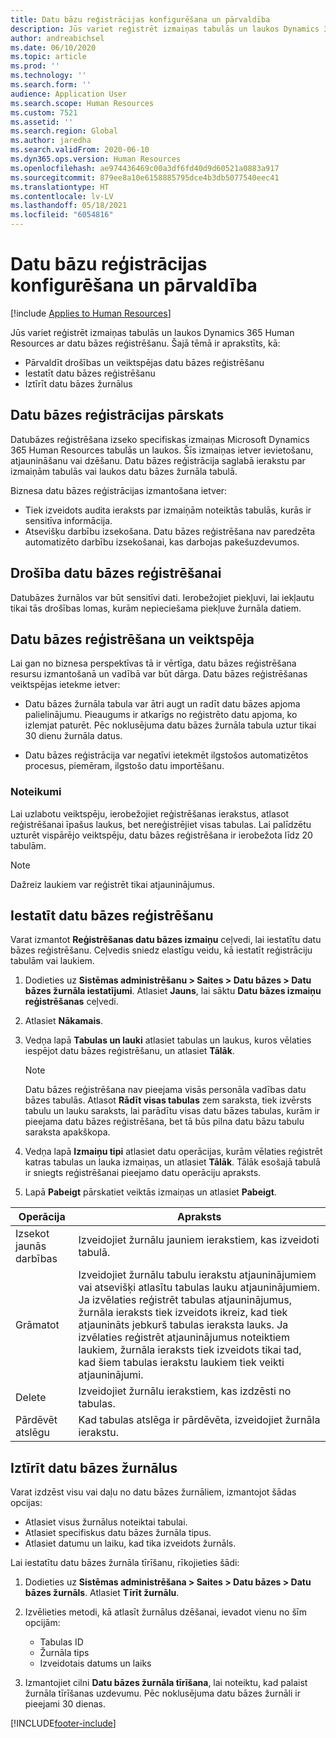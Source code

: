 ```yaml
---
title: Datu bāzu reģistrācijas konfigurēšana un pārvaldība
description: Jūs variet reģistrēt izmaiņas tabulās un laukos Dynamics 365 Human Resources ar datu bāzes reģistrēšanu.
author: andreabichsel
ms.date: 06/10/2020
ms.topic: article
ms.prod: ''
ms.technology: ''
ms.search.form: ''
audience: Application User
ms.search.scope: Human Resources
ms.custom: 7521
ms.assetid: ''
ms.search.region: Global
ms.author: jaredha
ms.search.validFrom: 2020-06-10
ms.dyn365.ops.version: Human Resources
ms.openlocfilehash: ae974436469c00a3df6fd40d9d60521a0883a917
ms.sourcegitcommit: 879ee8a10e6158885795dce4b3db5077540eec41
ms.translationtype: HT
ms.contentlocale: lv-LV
ms.lasthandoff: 05/18/2021
ms.locfileid: "6054816"
---
```

# <a name="configure-and-manage-database-logging"></a>Datu bāzu reģistrācijas konfigurēšana un pārvaldība

[!include [Applies to Human Resources](../includes/applies-to-hr.md)]

Jūs variet reģistrēt izmaiņas tabulās un laukos Dynamics 365 Human Resources ar datu bāzes reģistrēšanu. Šajā tēmā ir aprakstīts, kā:

- Pārvaldīt drošības un veiktspējas datu bāzes reģistrēšanu
- Iestatīt datu bāzes reģistrēšanu
- Iztīrīt datu bāzes žurnālus

## <a name="overview-of-database-logging"></a>Datu bāzes reģistrācijas pārskats

Datubāzes reģistrēšana izseko specifiskas izmaiņas Microsoft Dynamics 365 Human Resources tabulās un laukos. Šīs izmaiņas ietver ievietošanu, atjaunināšanu vai dzēšanu. Datu bāzes reģistrācija saglabā ierakstu par izmaiņām tabulās vai laukos datu bāzes žurnāla tabulā.

Biznesa datu bāzes reģistrācijas izmantošana ietver:

- Tiek izveidots audita ieraksts par izmaiņām noteiktās tabulās, kurās ir sensitīva informācija.
- Atsevišķu darbību izsekošana. Datu bāzes reģistrēšana nav paredzēta automatizēto darbību izsekošanai, kas darbojas pakešuzdevumos.

## <a name="security-for-database-logging"></a>Drošība datu bāzes reģistrēšanai

Datubāzes žurnālos var būt sensitīvi dati. Ierobežojiet piekļuvi, lai iekļautu tikai tās drošības lomas, kurām nepieciešama piekļuve žurnāla datiem.

## <a name="database-logging-and-performance"></a>Datu bāzes reģistrēšana un veiktspēja

Lai gan no biznesa perspektīvas tā ir vērtīga, datu bāzes reģistrēšana resursu izmantošanā un vadībā var būt dārga. Datu bāzes reģistrēšanas veiktspējas ietekme ietver:

- Datu bāzes žurnāla tabula var ātri augt un radīt datu bāzes apjoma palielinājumu. Pieaugums ir atkarīgs no reģistrēto datu apjoma, ko izlemjat paturēt. Pēc noklusējuma datu bāzes žurnāla tabula uztur tikai 30 dienu žurnāla datus. 

- Datu bāzes reģistrācija var negatīvi ietekmēt ilgstošos automatizētos procesus, piemēram, ilgstošo datu importēšanu.

### <a name="best-practices"></a>Noteikumi

Lai uzlabotu veiktspēju, ierobežojiet reģistrēšanas ierakstus, atlasot reģistrēšanai īpašus laukus, bet nereģistrējiet visas tabulas. Lai palīdzētu uzturēt vispārējo veiktspēju, datu bāzes reģistrēšana ir ierobežota līdz 20 tabulām.

> [!NOTE]
> Dažreiz laukiem var reģistrēt tikai atjauninājumus.

## <a name="set-up-database-logging"></a>Iestatīt datu bāzes reģistrēšanu

Varat izmantot **Reģistrēšanas datu bāzes izmaiņu** ceļvedi, lai iestatītu datu bāzes reģistrēšanu. Ceļvedis sniedz elastīgu veidu, kā iestatīt reģistrāciju tabulām vai laukiem.

1. Dodieties uz **Sistēmas administrēšanu > Saites > Datu bāzes > Datu bāzes žurnāla iestatījumi**. Atlasiet **Jauns**, lai sāktu **Datu bāzes izmaiņu reģistrēšanas** ceļvedi.
2. Atlasiet **Nākamais**. 
3. Vedņa lapā **Tabulas un lauki** atlasiet tabulas un laukus, kuros vēlaties iespējot datu bāzes reģistrēšanu, un atlasiet **Tālāk**.

   > [!Note]
   > Datu bāzes reģistrēšana nav pieejama visās personāla vadības datu bāzes tabulās. Atlasot **Rādīt visas tabulas** zem saraksta, tiek izvērsts tabulu un lauku saraksts, lai parādītu visas datu bāzes tabulas, kurām ir pieejama datu bāzes reģistrēšana, bet tā būs pilna datu bāzu tabulu saraksta apakškopa.

4. Vedņa lapā **Izmaiņu tipi** atlasiet datu operācijas, kurām vēlaties reģistrēt katras tabulas un lauka izmaiņas, un atlasiet **Tālāk**. Tālāk esošajā tabulā ir sniegts reģistrēšanai pieejamo datu operāciju apraksts.
5. Lapā **Pabeigt** pārskatiet veiktās izmaiņas un atlasiet **Pabeigt**.

| Operācija | Apraksts |
| -- | -- |
| Izsekot jaunās darbības | Izveidojiet žurnālu jauniem ierakstiem, kas izveidoti tabulā. |
| Grāmatot | Izveidojiet žurnālu tabulu ierakstu atjauninājumiem vai atsevišķi atlasītu tabulas lauku atjauninājumiem. Ja izvēlaties reģistrēt tabulas atjauninājumus, žurnāla ieraksts tiek izveidots ikreiz, kad tiek atjaunināts jebkurš tabulas ieraksta lauks. Ja izvēlaties reģistrēt atjauninājumus noteiktiem laukiem, žurnāla ieraksts tiek izveidots tikai tad, kad šiem tabulas ierakstu laukiem tiek veikti atjauninājumi. |
| Delete | Izveidojiet žurnālu ierakstiem, kas izdzēsti no tabulas. |
| Pārdēvēt atslēgu | Kad tabulas atslēga ir pārdēvēta, izveidojiet žurnāla ierakstu. |


## <a name="clean-up-database-logs"></a>Iztīrīt datu bāzes žurnālus

Varat izdzēst visu vai daļu no datu bāzes žurnāliem, izmantojot šādas opcijas:

- Atlasiet visus žurnālus noteiktai tabulai.
- Atlasiet specifiskus datu bāzes žurnāla tipus.
- Atlasiet datumu un laiku, kad tika izveidots žurnāls.

Lai iestatītu datu bāzes žurnāla tīrīšanu, rīkojieties šādi: 

1. Dodieties uz **Sistēmas administrēšana > Saites > Datu bāzes > Datu bāzes žurnāls**. Atlasiet **Tīrīt žurnālu**.

2. Izvēlieties metodi, kā atlasīt žurnālus dzēšanai, ievadot vienu no šīm opcijām:

   - Tabulas ID
   - Žurnāla tips
   - Izveidotais datums un laiks

3. Izmantojiet cilni **Datu bāzes žurnāla tīrīšana**, lai noteiktu, kad palaist žurnāla tīrīšanas uzdevumu. Pēc noklusējuma datu bāzes žurnāli ir pieejami 30 dienas.


[!INCLUDE[footer-include](../includes/footer-banner.md)]
